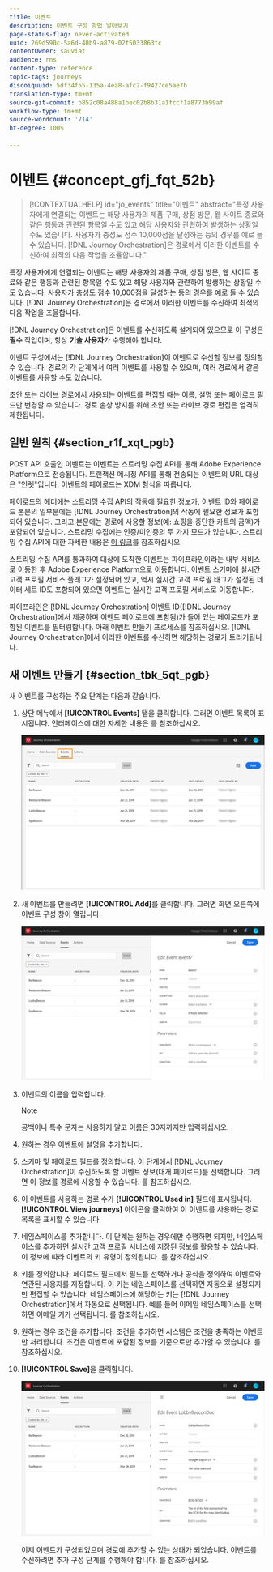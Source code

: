 ```yaml
---
title: 이벤트
description: 이벤트 구성 방법 알아보기
page-status-flag: never-activated
uuid: 269d590c-5a6d-40b9-a879-02f5033863fc
contentOwner: sauviat
audience: rns
content-type: reference
topic-tags: journeys
discoiquuid: 5df34f55-135a-4ea8-afc2-f9427ce5ae7b
translation-type: tm+mt
source-git-commit: b852c08a488a1bec02b8b31a1fccf1a8773b99af
workflow-type: tm+mt
source-wordcount: '714'
ht-degree: 100%

---
```



# 이벤트 {#concept_gfj_fqt_52b}

>[!CONTEXTUALHELP]
>id="jo_events"
>title="이벤트"
>abstract="특정 사용자에게 연결되는 이벤트는 해당 사용자의 제품 구매, 상점 방문, 웹 사이트 종료와 같은 행동과 관련된 항목일 수도 있고 해당 사용자와 관련하여 발생하는 상황일 수도 있습니다. 사용자가 충성도 점수 10,000점을 달성하는 등의 경우를 예로 들 수 있습니다. [!DNL Journey Orchestration]은 경로에서 이러한 이벤트를 수신하여 최적의 다음 작업을 조율합니다."

특정 사용자에게 연결되는 이벤트는 해당 사용자의 제품 구매, 상점 방문, 웹 사이트 종료와 같은 행동과 관련된 항목일 수도 있고 해당 사용자와 관련하여 발생하는 상황일 수도 있습니다. 사용자가 충성도 점수 10,000점을 달성하는 등의 경우를 예로 들 수 있습니다. [!DNL Journey Orchestration]은 경로에서 이러한 이벤트를 수신하여 최적의 다음 작업을 조율합니다.

[!DNL Journey Orchestration]은 이벤트를 수신하도록 설계되어 있으므로 이 구성은 **필수** 작업이며, 항상 **기술 사용자**&#x200B;가 수행해야 합니다.

이벤트 구성에서는 [!DNL Journey Orchestration]이 이벤트로 수신할 정보를 정의할 수 있습니다. 경로의 각 단계에서 여러 이벤트를 사용할 수 있으며, 여러 경로에서 같은 이벤트를 사용할 수도 있습니다.

초안 또는 라이브 경로에서 사용되는 이벤트를 편집할 때는 이름, 설명 또는 페이로드 필드만 변경할 수 있습니다. 경로 손상 방지를 위해 초안 또는 라이브 경로 편집은 엄격히 제한됩니다.

## 일반 원칙 {#section_r1f_xqt_pgb}

POST API 호출인 이벤트는 이벤트는 스트리밍 수집 API를 통해 Adobe Experience Platform으로 전송됩니다. 트랜잭션 메시징 API를 통해 전송되는 이벤트의 URL 대상은 &quot;인렛&quot;입니다. 이벤트의 페이로드는 XDM 형식을 따릅니다.

페이로드의 헤더에는 스트리밍 수집 API의 작동에 필요한 정보가, 이벤트 ID와 페이로드 본분의 일부분에는 [!DNL Journey Orchestration]의 작동에 필요한 정보가 포함되어 있습니다. 그리고 본문에는 경로에 사용할 정보(예: 쇼핑을 중단한 카트의 금액)가 포함되어 있습니다. 스트리밍 수집에는 인증/미인증의 두 가지 모드가 있습니다. 스트리밍 수집 API에 대한 자세한 내용은 [이 링크](https://docs.adobe.com/content/help/ko-KR/experience-platform/xdm/api/getting-started.html)를 참조하십시오.

스트리밍 수집 API를 통과하여 대상에 도착한 이벤트는 파이프라인이라는 내부 서비스로 이동한 후 Adobe Experience Platform으로 이동합니다. 이벤트 스키마에 실시간 고객 프로필 서비스 플래그가 설정되어 있고, 역시 실시간 고객 프로필 태그가 설정된 데이터 세트 ID도 포함되어 있으면 이벤트는 실시간 고객 프로필 서비스로 이동합니다.

파이프라인은 [!DNL Journey Orchestration] 이벤트 ID([!DNL Journey Orchestration]에서 제공하며 이벤트 페이로드에 포함됨)가 들어 있는 페이로드가 포함된 이벤트를 필터링합니다. 아래 이벤트 만들기 프로세스를 참조하십시오. [!DNL Journey Orchestration]에서 이러한 이벤트를 수신하면 해당하는 경로가 트리거됩니다.

## 새 이벤트 만들기 {#section_tbk_5qt_pgb}

새 이벤트를 구성하는 주요 단계는 다음과 같습니다.

1. 상단 메뉴에서 **[!UICONTROL Events]** 탭을 클릭합니다. 그러면 이벤트 목록이 표시됩니다. 인터페이스에 대한 자세한 내용은 [](../about/user-interface.md)를 참조하십시오.

   ![](../assets/journey5.png)

1. 새 이벤트를 만들려면 **[!UICONTROL Add]**&#x200B;를 클릭합니다. 그러면 화면 오른쪽에 이벤트 구성 창이 열립니다.

   ![](../assets/journey6.png)

1. 이벤트의 이름을 입력합니다.

   >[!NOTE]
   >
   >공백이나 특수 문자는 사용하지 말고 이름은 30자까지만 입력하십시오.

1. 원하는 경우 이벤트에 설명을 추가합니다.
1. 스키마 및 페이로드 필드를 정의합니다. 이 단계에서 [!DNL Journey Orchestration]이 수신하도록 할 이벤트 정보(대개 페이로드)를 선택합니다. 그러면 이 정보를 경로에 사용할 수 있습니다. [](../event/defining-the-payload-fields.md)를 참조하십시오.
1. 이 이벤트를 사용하는 경로 수가 **[!UICONTROL Used in]** 필드에 표시됩니다. **[!UICONTROL View journeys]** 아이콘을 클릭하여 이 이벤트를 사용하는 경로 목록을 표시할 수 있습니다.
1. 네임스페이스를 추가합니다. 이 단계는 원하는 경우에만 수행하면 되지만, 네임스페이스를 추가하면 실시간 고객 프로필 서비스에 저장된 정보를 활용할 수 있습니다. 이 정보에 따라 이벤트의 키 유형이 정의됩니다. [](../event/selecting-the-namespace.md)를 참조하십시오.
1. 키를 정의합니다. 페이로드 필드에서 필드를 선택하거나 공식을 정의하여 이벤트와 연관된 사용자를 지정합니다. 이 키는 네임스페이스를 선택하면 자동으로 설정되지만 편집할 수 있습니다. 네임스페이스에 해당하는 키는 [!DNL Journey Orchestration]에서 자동으로 선택됩니다. 예를 들어 이메일 네임스페이스를 선택하면 이메일 키가 선택됩니다. [](../event/defining-the-event-key.md)를 참조하십시오.
1. 원하는 경우 조건을 추가합니다. 조건을 추가하면 시스템은 조건을 충족하는 이벤트만 처리합니다. 조건은 이벤트에 포함된 정보를 기준으로만 추가할 수 있습니다. [](../event/adding-a-condition.md)를 참조하십시오.
1. **[!UICONTROL Save]**&#x200B;을 클릭합니다.

   ![](../assets/journey7.png)

   이제 이벤트가 구성되었으며 경로에 추가할 수 있는 상태가 되었습니다. 이벤트를 수신하려면 추가 구성 단계를 수행해야 합니다. [](../event/additional-steps-to-send-events-to-journey-orchestration.md)를 참조하십시오.
